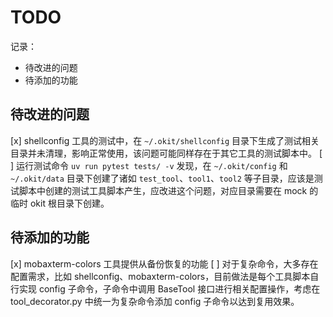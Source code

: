 # TODO

记录：
- 待改进的问题
- 待添加的功能

## 待改进的问题

[x] shellconfig 工具的测试中，在 `~/.okit/shellconfig` 目录下生成了测试相关目录并未清理，影响正常使用，该问题可能同样存在于其它工具的测试脚本中。
[ ] 运行测试命令 `uv run pytest tests/ -v` 发现，在 `~/.okit/config` 和 `~/.okit/data` 目录下创建了诸如 `test_tool`、`tool1`、`tool2` 等子目录，应该是测试脚本中创建的测试工具脚本产生，应改进这个问题，对应目录需要在 mock 的临时 okit 根目录下创建。

## 待添加的功能

[x] mobaxterm-colors 工具提供从备份恢复的功能
[ ] 对于复杂命令，大多存在配置需求，比如 shellconfig、mobaxterm-colors，目前做法是每个工具脚本自行实现 config 子命令，子命令中调用 BaseTool 接口进行相关配置操作，考虑在 tool_decorator.py 中统一为复杂命令添加 config 子命令以达到复用效果。
